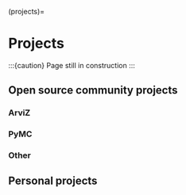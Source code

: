 (projects)=
# Projects

:::{caution} Page still in construction
:::

## Open source community projects

### ArviZ

### PyMC

### Other

## Personal projects

<!--
## Open source libraries
Here are highlighted some open source projects I contribute to, check out my
[GitHub profile](https://github.com/OriolAbril) for a complete list
of the projects I contribute to.

* [**ArviZ**](https://github.com/arviz-devs/arviz): Exploratory analysis of
  Bayesian models in [Python](https://arviz-devs.github.io/arviz/index.html)
  or [Julia](https://arviz-devs.github.io/ArviZ.jl/stable/)
* [**xarray-einstats**](https://xarray-einstats.readthedocs.io/en/latest):
  Label based statistics, linear algebra and einops for xarray objects.
* [**PyMC**](https://www.pymc.io): Friendly probabilistic programming in Python.
  - In addition to helping a bit with PyMC development, I am one of the main curator/reviewers
    of [PyMC-examples](https://docs.pymc.io/projects/examples/en/latest/),
    a collection of Jupyter notebooks about Bayesian modeling with PyMC.
* [**mombf**](https://github.com/davidrusi/mombf): Bayesian model selection and
  averaging for regression and mixtures for non-local and local priors.
* [**exosherlock**](https://github.com/mbadenas/exosherlock): Smooth
  your interactions with the NASA Exoplanet Archive using Python and pandas.

## Projects and initiatives
* [**CZI EOSS 4 grant**](https://chanzuckerberg.com/eoss/proposals/bayesian-open-source-software-for-biomedicine-stan-arviz-and-pymc3/):
  Bayesian Open Source Software for Biomedicine: Stan, ArviZ and PyMC
* [**PyMC-Data Umbrella sprint**](https://pymc-data-umbrella.xyz/en/latest):
  A series of webinars and sprint event to encourage and help people contribute to PyMC.
* [**Season of Docs at ArviZ**](https://arviz-gsod.readthedocs.io/en/latest/):
  [GSoD](https://developers.google.com/season-of-docs/) is an initiative to help
  open source projects get in contact and hire technical writers.
* [**PyMCon 2020**](https://pymc-devs.github.io/pymcon//): PyMCon 2020 is an
  asynchronous-first virtual conference for the Bayesian community


## Talks and conferences
* PyMC-Data Umbrella sprint webinar: _Contributing to PyMC documentation_
  [video and presentation material](https://pymc-data-umbrella.xyz/en/latest/webinars/contributing_to_documentation/index.html)
* Data Umbrella webinar: _Bayesian modeling with PyMC3_ [video recording](https://www.youtube.com/watch?v=6dc7JgR8eI0),
  [slides](https://oriolabril.github.io/pymc3-data_umbrella/)
* PROBPROG 2020: _Backend agnostic exploratory analysis of Bayesian models_. Poster presentation.
  All the materials are available on [GitHub](https://github.com/OriolAbril/arviz-probprog-2020)
* StanCon 2020: _ArviZ, InferenceData, and NetCDF: A unified file format for Bayesians._
  Slides and video presentation are available at [GitHub](https://github.com/arviz-devs/arviz_misc/tree/master/stancon_2020),
  the slides are executable thanks to Binder!
  - Slides and video presentations are available in English, Catalan, French and Finnish.
-->
